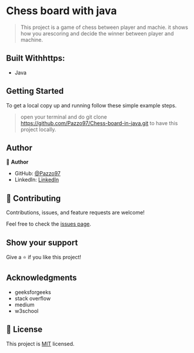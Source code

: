 # Chess board with java

>This project is a game of chess between player and machie. it shows how you arescoring and decide  the winner between player and machine.

## Built Withhttps:

- Java


## Getting Started

To get a local copy up and running follow these simple example steps.

> open your terminal and do git clone https://github.com/Pazzo97/Chess-board-in-java.git to have this project locally.


## Author

👤 **Author**

- GitHub: [@Pazzo97](https://github.com/Pazzo97)
- LinkedIn: [LinkedIn](https://www.linkedin.com/in/patrick-mukunzi-8389861a9/)

## 🤝 Contributing

Contributions, issues, and feature requests are welcome!

Feel free to check the [issues page](https://github.com/Pazzo97/Chess-board-in-java/issues).

## Show your support

Give a ⭐️ if you like this project!

## Acknowledgments
- geeksforgeeks
- stack overflow
- medium
- w3school

## 📝 License

This project is [MIT](LICENSE) licensed.
